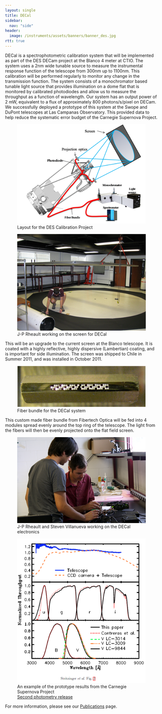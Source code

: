 ```yaml
---
layout: single
title: DECal
sidebar:
  nav: "side"
header:
  image: /instruments/assets/banners/banner_des.jpg
rtt: true
---
```

DECal is a spectrophotometric calibration system that will be implemented as part of the DES DECam project at the Blanco 4 meter at CTIO. The system uses a 2nm wide tunable source to measure the instrumental response function of the telescope from 300nm up to 1100nm. This calibration will be performed regularly to monitor any change in the transmission function. The system consists of a monochromator based tunable light source that provides illumination on a dome flat that is monitored by calibrated photodiodes and allow us to measure the throughput as a function of wavelength. Our system has an output power of 2 mW, equivalent to a flux of approximately 800 photons/s/pixel on DECam. We successfully deployed a prototype of this system at the Swope and DuPont telescopes at Las Campanas Observatory. This provided data to help reduce the systematic error budget of the Carnegie Supernova Project.

<figure>
  <a href="/instruments/assets/decal/DeCal_layout.png" target="_blank">
  <img src="/instruments/assets/decal/DeCal_layout.png" alt="DECal Layout"></a>
  <figcaption>Layout for the DES Calibration Project</figcaption>
</figure>

<figure>
  <a href="/instruments/assets/decal/DeCal_Screen.jpg" target="_blank"><img src="/instruments/assets/decal/DeCal_Screen.jpg" alt="DECal Screen"></a>
  <figcaption>J-P Rheault working on the screen for DECal</figcaption>
</figure>

This will be an upgrade to the current screen at the Blanco telescope. It is coated with a highly reflective, highly dispersive (Lambertian) coating, and is important for side illumination. The screen was shipped to Chile in Summer 2011, and was installed in October 2011.

<figure>
  <a href="/instruments/assets/decal/DeCal_fiber.png" target="_blank"><img src="/instruments/assets/decal/DeCal_fiber.png" alt="DECal fiber"></a>
  <figcaption>Fiber bundle for the DECal system</figcaption>
</figure>

This custom made fiber bundle from Fibertech Optica will be fed into 4 modules spread evenly around the top ring of the telescope. The light from the fibers will then be evenly projected onto the flat field screen.

<figure>
  <a href="/instruments/assets/decal/JP_2.jpg" target="_blank"><img src="/instruments/assets/decal/JP_2.jpg" alt="Electronics"></a>
  <figcaption>J-P Rheault and Steven Villanueva working on the DECal electronics</figcaption>
</figure>

<figure>
  <a href="/instruments/assets/decal/DeCal_prototype_results.png" target="_blank"><img src="/instruments/assets/decal/DeCal_prototype_results.png" alt="Prototype results"></a>
  <figcaption>An example of the prototype results from the Carnegie Supernova Project<br><a href="http://arxiv.org/abs/1108.3108">Second photometry release</a></figcaption>
</figure>

For more information, please see our [Publications](/publications/) page.
